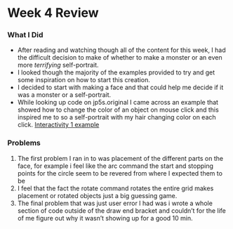 # Week 4 Review

### What I Did
 - After reading and watching though all of the content for this week, I had the difficult decision to make of whether to make a monster or an even more *terrifying* self-portrait.
 - I looked though the majority of the examples provided to try and get some inspiration on how to start this creation.
 -  I decided to start with making a face and that could help me decide if it was a monster or a self-portrait.
 -  While looking up code on jp5s.original I came across an example that showed how to change the color of an object on mouse click and this inspired me to so a self-portrait with my hair changing color on each click. [Interactivity 1 example](https://p5js.org/examples/hello-p5-interactivity-1.html)

 ### Problems
 1. The first problem I ran in to was placement of the different parts on the face, for example i feel like the arc command the start and stopping points for the circle seem to be revered from where I expected them to be
 2. I feel that the fact the rotate command rotates the entire grid makes placement or rotated objects just a big guessing game.
 3. The final problem that was just user error I had was i wrote a whole section of code outside of the draw end bracket and couldn’t for the life of me figure out why it wasn’t showing up for a good 10 min.
